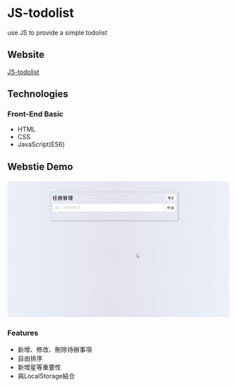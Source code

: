 # JS-todolist
use JS to provide a simple todolist

## Website
[JS-todolist](https://shang-jui.github.io/JS-todolist/)

## Technologies
### Front-End Basic
- HTML
- CSS
- JavaScript(ES6)

## Webstie Demo
![image](https://github.com/shang-jui/JS-todolist/blob/master/JS-todolist.gif)

### Features
- 新增、修改、刪除待辦事項
- 自由排序
- 新增星等重要性
- 與LocalStorage結合
